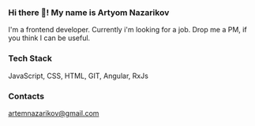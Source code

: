 ### Hi there 👋! My name is Artyom Nazarikov

I'm a frontend developer. Currently i'm looking for a job. Drop me a PM, if you think I can be useful.

### Tech Stack

JavaScript, CSS, HTML, GIT, Angular, RxJs

### Contacts

<artemnazarikov@gmail.com>
